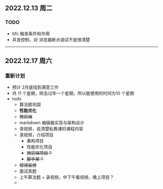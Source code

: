 ## 2022.12.13 周二

### TODO

- bfc 触发条件和作用
- 并发控制，对 浏览器断点调试不是很清楚

---

## 2022.12.17 周六 

### 重新计划

- 预计 2月底找到满意工作
- 共 11 个星期，除去过年一个星期，所以能使用的时间为10 个星期
- todo
  - 算法题巩固
  - **性能优化**
  - ~~微前端~~
  - markdown 编辑器实现与架构设计
  - 录视频，说清楚私教课的课程内容
  - 录视频，介绍项目
    - 重构项目
    - 性能优化项目
    - ~~微前端项目？~~
    - ~~脚手架？~~
  - ~~错误监控~~
  - 面试真题
  - 上午算法题 + 录视频，中下午看视频，晚上项目？
  - 